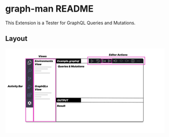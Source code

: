 # graph-man README

This Extension is a Tester for GraphQL Queries and Mutations.

## Layout
![Layout](.docs/images/layout.webp)

